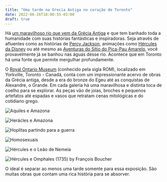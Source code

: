 ```yaml
---
title: "Uma tarde na Grecia Antiga no coração de Toronto"
date: 2022-06-26T18:00:55-03:00
draft: true
---
```


Há [um maravilhoso rio que vem da Grécia Antiga](https://www.amazon.com.br/Um-Rio-Que-Vem-Grecia/dp/8525414131) e que tem banhado toda a humanidade com suas histórias fantásticas e inspiradoras. Seja através de afluentes como as histórias de [Percy Jackson](https://www.amazon.com.br/Box-Percy-Jackson-os-Olimpianos/dp/8580574625/), animações como [Hércules da Disney](https://en.wikipedia.org/wiki/Hercules_(1997_film)) ou até mesmo as [Aventuras do Sítio do Pica-Pau Amarelo](https://www.youtube.com/watch?v=yJGqeZj_iW0), você provavelmente já se banhou nas águas desse rio. Acontece que em Toronto há uma fonte que permite mergulhar profundamente.

O [Royal Ontario Museum](https://www.youtube.com/watch?v=qyS8_fYFJ9M) (conhecido pela sigla ROM), localizado em Yorkville, Toronto - Canadá, conta com um impressionante acervo de obras da Grécia antiga, desde a era do bronze do Egeu até as conquistas de Alexandre, o Grande. Em cada galeria há uma maravilhosa e distinta toca de coelho para se explorar. As peças vão de joias, broches e pequenos artefatos até espadas e vasos que retratam cenas mitológicas e do cotidiano grego.

![Aquiles e Amazona](/images/aquiles-e-amazona.jpg)

![Herácles e Amazona](/images/heracles-x-amazona.jpg)

![Hoplitas partindo para a guerra](/images/hoplitas-partindo-para-guerra.jpg)

![Homosexuais](/images/homosexuals.jpg)

![Hércules e o Leão de Nemeia](/images/heracles-and-the-lion.jpg)

![Hércules e Omphales (1735) by François Boucher](/images/hércules-e-Omphales-(1735)-by-François-Boucher.jpg)

O ideal é separar ao menos uma tarde somente para essa exposição. São muitas obras que contam uma rica história para se absorver.